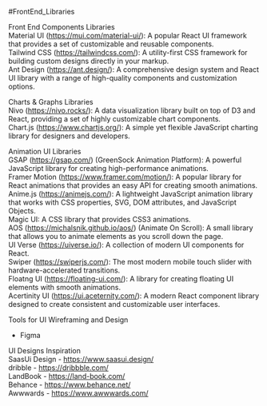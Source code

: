 #FrontEnd_Libraries

Front End Components Libraries   
Material UI (https://mui.com/material-ui/): A popular React UI framework that provides a set of customizable and reusable components.  
Tailwind CSS (https://tailwindcss.com/): A utility-first CSS framework for building custom designs directly in your markup.  
Ant Design (https://ant.design/): A comprehensive design system and React UI library with a range of high-quality components and customization options.  
  

Charts & Graphs Libraries  
Nivo (https://nivo.rocks/): A data visualization library built on top of D3 and React, providing a set of highly customizable chart components.  
Chart.js (https://www.chartjs.org/): A simple yet flexible JavaScript charting library for designers and developers.  

  
Animation UI Libraries  
GSAP (https://gsap.com/) (GreenSock Animation Platform): A powerful JavaScript library for creating high-performance animations.  
Framer Motion (https://www.framer.com/motion/): A popular library for React animations that provides an easy API for creating smooth animations.  
Anime.js (https://animejs.com/): A lightweight JavaScript animation library that works with CSS properties, SVG, DOM attributes, and JavaScript Objects.    
Magic UI: A CSS library that provides CSS3 animations.  
AOS (https://michalsnik.github.io/aos/) (Animate On Scroll): A small library that allows you to animate elements as you scroll down the page.  
UI Verse (https://uiverse.io/): A collection of modern UI components for React.   
Swiper (https://swiperjs.com/): The most modern mobile touch slider with hardware-accelerated transitions.   
Floatng UI (https://floating-ui.com/): A library for creating floating UI elements with smooth animations.   
Acertinity UI (https://ui.aceternity.com/): A modern React component library designed to create consistent and customizable user interfaces.   
  
  
Tools for UI Wireframing and Design  
- Figma  

  
UI Designs Inspiration  
SaasUi Design -  https://www.saasui.design/  
dribble - https://dribbble.com/  
LandBook - https://land-book.com/  
Behance - https://www.behance.net/  
Awwwards - https://www.awwwards.com/   
